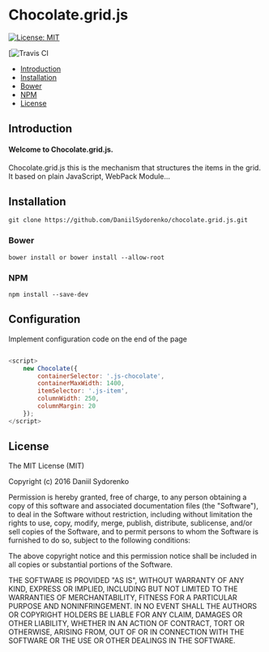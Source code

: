 Chocolate.grid.js
========

[![License: MIT](https://img.shields.io/badge/License-MIT-yellow.svg)
](https://opensource.org/licenses/MIT)

[![Travis CI](https://travis-ci.org/DaniilSydorenko/chocolate.grid.js.svg?branch=master)

- [Introduction](#introduction)
- [Installation](#installation)
 - [Bower](#bower)
 - [NPM](#npm)
 - [License](#license)

## Introduction
#### Welcome to Chocolate.grid.js. 
Chocolate.grid.js this is the mechanism that structures the items in the grid. It based on plain JavaScript, WebPack Module...

## Installation
```
git clone https://github.com/DaniilSydorenko/chocolate.grid.js.git
```

### Bower 

```
bower install or bower install --allow-root
```

### NPM

```
npm install --save-dev
```

## Configuration
Implement configuration code on the end of the page
```javascript

<script>
    new Chocolate({
        containerSelector: '.js-chocolate',
        containerMaxWidth: 1400,
        itemSelector: '.js-item',
        columnWidth: 250,
        columnMargin: 20
    });
</script>
```

License
-------

The MIT License (MIT)

Copyright (c) 2016 Daniil Sydorenko

Permission is hereby granted, free of charge, to any person obtaining a copy of this software and associated
documentation files (the "Software"), to deal in the Software without restriction, including without limitation
the rights to use, copy, modify, merge, publish, distribute, sublicense, and/or sell copies of the Software,
and to permit persons to whom the Software is furnished to do so, subject to the following conditions:

The above copyright notice and this permission notice shall be included in all copies or substantial
portions of the Software.

THE SOFTWARE IS PROVIDED "AS IS", WITHOUT WARRANTY OF ANY KIND, EXPRESS OR IMPLIED, INCLUDING BUT NOT LIMITED
TO THE WARRANTIES OF MERCHANTABILITY, FITNESS FOR A PARTICULAR PURPOSE AND NONINFRINGEMENT. IN NO EVENT SHALL
THE AUTHORS OR COPYRIGHT HOLDERS BE LIABLE FOR ANY CLAIM, DAMAGES OR OTHER LIABILITY, WHETHER IN AN ACTION OF
CONTRACT, TORT OR OTHERWISE, ARISING FROM, OUT OF OR IN CONNECTION WITH THE SOFTWARE OR THE USE OR OTHER
DEALINGS IN THE SOFTWARE.
